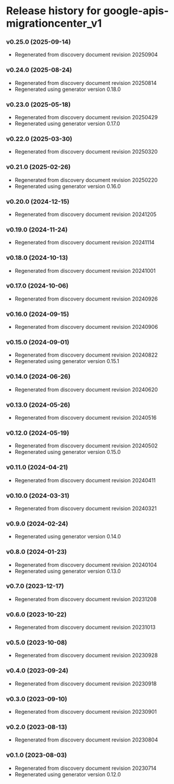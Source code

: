 # Release history for google-apis-migrationcenter_v1

### v0.25.0 (2025-09-14)

* Regenerated from discovery document revision 20250904

### v0.24.0 (2025-08-24)

* Regenerated from discovery document revision 20250814
* Regenerated using generator version 0.18.0

### v0.23.0 (2025-05-18)

* Regenerated from discovery document revision 20250429
* Regenerated using generator version 0.17.0

### v0.22.0 (2025-03-30)

* Regenerated from discovery document revision 20250320

### v0.21.0 (2025-02-26)

* Regenerated from discovery document revision 20250220
* Regenerated using generator version 0.16.0

### v0.20.0 (2024-12-15)

* Regenerated from discovery document revision 20241205

### v0.19.0 (2024-11-24)

* Regenerated from discovery document revision 20241114

### v0.18.0 (2024-10-13)

* Regenerated from discovery document revision 20241001

### v0.17.0 (2024-10-06)

* Regenerated from discovery document revision 20240926

### v0.16.0 (2024-09-15)

* Regenerated from discovery document revision 20240906

### v0.15.0 (2024-09-01)

* Regenerated from discovery document revision 20240822
* Regenerated using generator version 0.15.1

### v0.14.0 (2024-06-26)

* Regenerated from discovery document revision 20240620

### v0.13.0 (2024-05-26)

* Regenerated from discovery document revision 20240516

### v0.12.0 (2024-05-19)

* Regenerated from discovery document revision 20240502
* Regenerated using generator version 0.15.0

### v0.11.0 (2024-04-21)

* Regenerated from discovery document revision 20240411

### v0.10.0 (2024-03-31)

* Regenerated from discovery document revision 20240321

### v0.9.0 (2024-02-24)

* Regenerated using generator version 0.14.0

### v0.8.0 (2024-01-23)

* Regenerated from discovery document revision 20240104
* Regenerated using generator version 0.13.0

### v0.7.0 (2023-12-17)

* Regenerated from discovery document revision 20231208

### v0.6.0 (2023-10-22)

* Regenerated from discovery document revision 20231013

### v0.5.0 (2023-10-08)

* Regenerated from discovery document revision 20230928

### v0.4.0 (2023-09-24)

* Regenerated from discovery document revision 20230918

### v0.3.0 (2023-09-10)

* Regenerated from discovery document revision 20230901

### v0.2.0 (2023-08-13)

* Regenerated from discovery document revision 20230804

### v0.1.0 (2023-08-03)

* Regenerated from discovery document revision 20230714
* Regenerated using generator version 0.12.0

